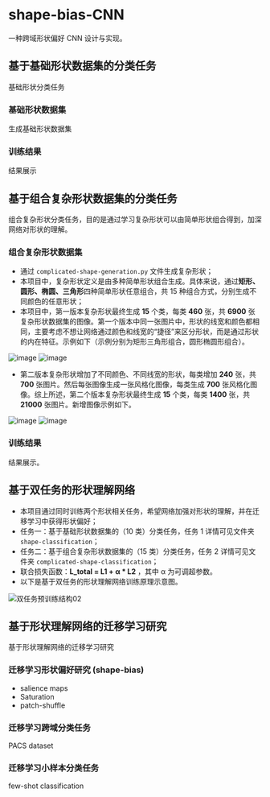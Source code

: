 # shape-bias-CNN
一种跨域形状偏好 CNN 设计与实现。
## 基于基础形状数据集的分类任务
基础形状分类任务
### 基础形状数据集
生成基础形状数据集
### 训练结果
结果展示

## 基于组合复杂形状数据集的分类任务
组合复杂形状分类任务，目的是通过学习复杂形状可以由简单形状组合得到，加深网络对形状的理解。
### 组合复杂形状数据集
- 通过 `complicated-shape-generation.py` 文件生成复杂形状；
- 本项目中，复杂形状定义是由多种简单形状组合生成。具体来说，通过**矩形、圆形、椭圆、三角形**四种简单形状任意组合，共 15 种组合方式，分别生成不同颜色的任意形状；
- 本项目中，第一版本复杂形状最终生成 **15** 个类，每类 **460** 张，共 **6900** 张复杂形状数据集的图像。第一个版本中同一张图片中，形状的线宽和颜色都相同，主要考虑不想让网络通过颜色和线宽的“捷径”来区分形状，而是通过形状的内在特征。示例如下（示例分别为矩形三角形组合，圆形椭圆形组合）。

![image](https://user-images.githubusercontent.com/59753705/157893057-3fe40c25-7640-48cf-901b-5db6c07ddb6d.png)
![image](https://user-images.githubusercontent.com/59753705/157893309-77dc9482-2838-4d6a-898e-5b79ab02628e.png)

- 第二版本复杂形状增加了不同颜色、不同线宽的形状，每类增加 **240** 张，共 **700** 张图片。然后每张图像生成一张风格化图像，每类生成 **700** 张风格化图像。综上所述，第二个版本复杂形状最终生成 **15** 个类，每类 **1400** 张，共 **21000** 张图片。新增图像示例如下。

![image](https://user-images.githubusercontent.com/59753705/158727143-62aa5d09-592a-4bc8-85c8-3790bc944429.png)
![image](https://user-images.githubusercontent.com/59753705/158727068-95a6adb0-2e56-4426-bab6-19b239611ce7.png)

### 训练结果
结果展示。

## 基于双任务的形状理解网络
- 本项目通过同时训练两个形状相关任务，希望网络加强对形状的理解，并在迁移学习中获得形状偏好；
- 任务一：基于基础形状数据集的（10 类）分类任务，任务 1 详情可见文件夹 ``shape-classification``；
- 任务二：基于组合复杂形状数据集的（15 类）分类任务，任务 2 详情可见文件夹 ``complicated-shape-classification``；
- 联合损失函数：**L_total = L1 + α * L2** ，其中 α 为可调超参数。
- 以下是基于双任务的形状理解网络训练原理示意图。

![双任务预训练结构02](https://user-images.githubusercontent.com/59753705/158997620-26a9f09e-a258-418a-b75a-71eaac26350a.png)

## 基于形状理解网络的迁移学习研究
基于形状理解网络的迁移学习研究
### 迁移学习形状偏好研究 (shape-bias) 
- salience maps
- Saturation
- patch-shuffle
### 迁移学习跨域分类任务
PACS dataset
### 迁移学习小样本分类任务
few-shot classification
